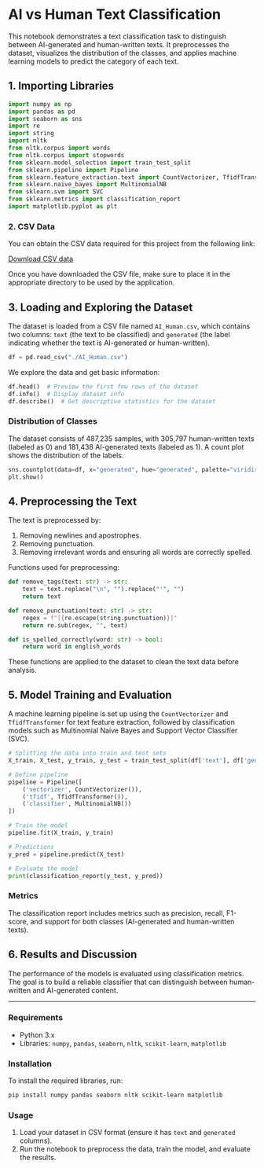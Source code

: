 # AI vs Human Text Classification

This notebook demonstrates a text classification task to distinguish between AI-generated and human-written texts. It preprocesses the dataset, visualizes the distribution of the classes, and applies machine learning models to predict the category of each text.

## 1. Importing Libraries

```python
import numpy as np
import pandas as pd
import seaborn as sns
import re
import string
import nltk
from nltk.corpus import words
from nltk.corpus import stopwords
from sklearn.model_selection import train_test_split
from sklearn.pipeline import Pipeline
from sklearn.feature_extraction.text import CountVectorizer, TfidfTransformer
from sklearn.naive_bayes import MultinomialNB
from sklearn.svm import SVC
from sklearn.metrics import classification_report
import matplotlib.pyplot as plt
```

### 2. CSV Data

You can obtain the CSV data required for this project from the following link:

[Download CSV data](https://drive.google.com/file/d/1J_3_HaYdSEg_LjlGjL4_L7WybYg0GARC/view?usp=sharing)

Once you have downloaded the CSV file, make sure to place it in the appropriate directory to be used by the application.

## 3. Loading and Exploring the Dataset

The dataset is loaded from a CSV file named `AI_Human.csv`, which contains two columns: `text` (the text to be classified) and `generated` (the label indicating whether the text is AI-generated or human-written).

```python
df = pd.read_csv("./AI_Human.csv")
```

We explore the data and get basic information:

```python
df.head()  # Preview the first few rows of the dataset
df.info()  # Display dataset info
df.describe()  # Get descriptive statistics for the dataset
```

### Distribution of Classes

The dataset consists of 487,235 samples, with 305,797 human-written texts (labeled as 0) and 181,438 AI-generated texts (labeled as 1). A count plot shows the distribution of the labels.

```python
sns.countplot(data=df, x="generated", hue="generated", palette="viridis", legend=False)
plt.show()
```

## 4. Preprocessing the Text

The text is preprocessed by:

1. Removing newlines and apostrophes.
2. Removing punctuation.
3. Removing irrelevant words and ensuring all words are correctly spelled.

Functions used for preprocessing:

```python
def remove_tags(text: str) -> str:
    text = text.replace("\n", "").replace("'", "")
    return text

def remove_punctuation(text: str) -> str:
    regex = f"[{re.escape(string.punctuation)}]"
    return re.sub(regex, "", text)

def is_spelled_correctly(word: str) -> bool:
    return word in english_words
```

These functions are applied to the dataset to clean the text data before analysis.

## 5. Model Training and Evaluation

A machine learning pipeline is set up using the `CountVectorizer` and `TfidfTransformer` for text feature extraction, followed by classification models such as Multinomial Naive Bayes and Support Vector Classifier (SVC).

```python
# Splitting the data into train and test sets
X_train, X_test, y_train, y_test = train_test_split(df['text'], df['generated'], test_size=0.3, random_state=42)

# Define pipeline
pipeline = Pipeline([
    ('vectorizer', CountVectorizer()),
    ('tfidf', TfidfTransformer()),
    ('classifier', MultinomialNB())
])

# Train the model
pipeline.fit(X_train, y_train)

# Predictions
y_pred = pipeline.predict(X_test)

# Evaluate the model
print(classification_report(y_test, y_pred))
```

### Metrics

The classification report includes metrics such as precision, recall, F1-score, and support for both classes (AI-generated and human-written texts).

## 6. Results and Discussion

The performance of the models is evaluated using classification metrics. The goal is to build a reliable classifier that can distinguish between human-written and AI-generated content.

---

### Requirements

- Python 3.x
- Libraries: `numpy`, `pandas`, `seaborn`, `nltk`, `scikit-learn`, `matplotlib`

### Installation

To install the required libraries, run:

```bash
pip install numpy pandas seaborn nltk scikit-learn matplotlib
```

### Usage

1. Load your dataset in CSV format (ensure it has `text` and `generated` columns).
2. Run the notebook to preprocess the data, train the model, and evaluate the results.
